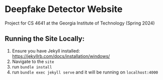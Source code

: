 # Deepfake Detector Website
Project for CS 4641 at the Georgia Institute of Technology (Spring 2024)

## Running the Site Locally:
1. Ensure you have Jekyll installed: https://jekyllrb.com/docs/installation/windows/
2. Navigate to the `site`
3. run `bundle install`
4. run `bundle exec jekyll serve` and it will be running on `localhost:4000`